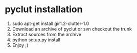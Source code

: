 # pyclut installation #

  1. sudo apt-get install gir1.2-clutter-1.0
  1. Download an archive of pyclut or svn checkout the trunk
  1. Extract sources from the archive
  1. python setup.py install
  1. Enjoy ;)